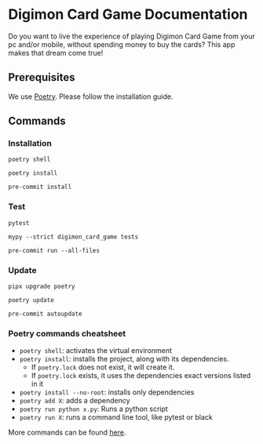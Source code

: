 # Digimon Card Game Documentation

Do you want to live the experience of playing Digimon Card Game
from your pc and/or mobile, without spending money to
buy the cards? This app makes that dream come true!

## Prerequisites

We use [Poetry](https://python-poetry.org/docs/).
Please follow the installation guide.

## Commands

### Installation

```shell
poetry shell

poetry install

pre-commit install
```

### Test

```shell
pytest

mypy --strict digimon_card_game tests

pre-commit run --all-files
```

### Update

```shell
pipx upgrade poetry

poetry update

pre-commit autoupdate
```

### Poetry commands cheatsheet

- `poetry shell`: activates the virtual environment
- `poetry install`: installs the project, along with its dependencies.
  - If `poetry.lock` does not exist, it will create it.
  - If `poetry.lock` exists, it uses the dependencies exact versions listed in it
- `poetry install --no-root`: installs only dependencies
- `poetry add X`: adds a dependency
- `poetry run python x.py`: Runs a python script
- `poetry run X`: runs a command line tool, like pytest or black

More commands can be found [here](https://python-poetry.org/docs/cli/).
